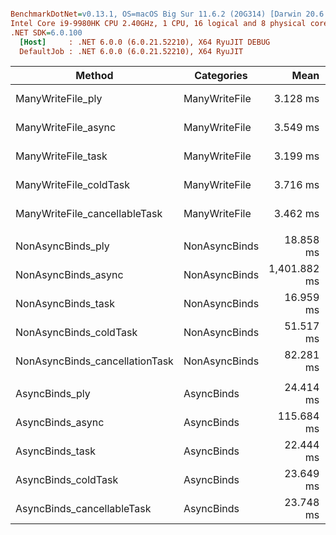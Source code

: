 ``` ini

BenchmarkDotNet=v0.13.1, OS=macOS Big Sur 11.6.2 (20G314) [Darwin 20.6.0]
Intel Core i9-9980HK CPU 2.40GHz, 1 CPU, 16 logical and 8 physical cores
.NET SDK=6.0.100
  [Host]     : .NET 6.0.0 (6.0.21.52210), X64 RyuJIT DEBUG
  DefaultJob : .NET 6.0.0 (6.0.21.52210), X64 RyuJIT


```
|                         Method |    Categories |         Mean |      Error |      StdDev |      Gen 0 |  Gen 1 |  Allocated |
|------------------------------- |-------------- |-------------:|-----------:|------------:|-----------:|-------:|-----------:|
|              ManyWriteFile_ply | ManyWriteFile |     3.128 ms |  0.1152 ms |   0.3362 ms |          - |      - |      10 KB |
|            ManyWriteFile_async | ManyWriteFile |     3.549 ms |  0.0713 ms |   0.2035 ms |    31.2500 | 7.8125 |     292 KB |
|             ManyWriteFile_task | ManyWriteFile |     3.199 ms |  0.0928 ms |   0.2707 ms |          - |      - |       8 KB |
|         ManyWriteFile_coldTask | ManyWriteFile |     3.716 ms |  0.1606 ms |   0.4735 ms |    23.4375 | 7.8125 |     219 KB |
|  ManyWriteFile_cancellableTask | ManyWriteFile |     3.462 ms |  0.1497 ms |   0.4391 ms |    15.6250 | 7.8125 |     134 KB |
|                                |               |              |            |             |            |        |            |
|              NonAsyncBinds_ply | NonAsyncBinds |    18.858 ms |  0.3729 ms |   0.8862 ms |  9468.7500 |      - |  77,344 KB |
|            NonAsyncBinds_async | NonAsyncBinds | 1,401.882 ms | 53.8624 ms | 158.8146 ms | 30000.0000 |      - | 248,438 KB |
|             NonAsyncBinds_task | NonAsyncBinds |    16.959 ms |  0.3377 ms |   0.7759 ms |  9468.7500 |      - |  77,344 KB |
|         NonAsyncBinds_coldTask | NonAsyncBinds |    51.517 ms |  1.0237 ms |   2.9039 ms | 26400.0000 |      - | 216,406 KB |
| NonAsyncBinds_cancellationTask | NonAsyncBinds |    82.281 ms |  1.6268 ms |   2.2805 ms | 39571.4286 |      - | 324,219 KB |
|                                |               |              |            |             |            |        |            |
|                 AsyncBinds_ply |    AsyncBinds |    24.414 ms |  0.4566 ms |   0.8233 ms |    62.5000 |      - |     656 KB |
|               AsyncBinds_async |    AsyncBinds |   115.684 ms |  2.5590 ms |   7.4647 ms |  1000.0000 |      - |   8,375 KB |
|                AsyncBinds_task |    AsyncBinds |    22.444 ms |  0.4395 ms |   0.7812 ms |          - |      - |     188 KB |
|            AsyncBinds_coldTask |    AsyncBinds |    23.649 ms |  0.4698 ms |   0.9382 ms |   218.7500 |      - |   1,922 KB |
|     AsyncBinds_cancellableTask |    AsyncBinds |    23.748 ms |  0.4737 ms |   0.9569 ms |   218.7500 |      - |   1,930 KB |
